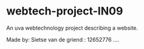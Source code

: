 # webtech-project-IN09
An uva webtechnology project describing a website.

Made by:
Sietse van de griend : 12652776
....
